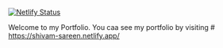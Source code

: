 
[![Netlify Status](https://api.netlify.com/api/v1/badges/4d587368-beba-4d70-a888-230b57d9ece4/deploy-status)](https://app.netlify.com/sites/shivam-sareen/deploys)

Welcome to my Portfolio.
 You caa see my portfolio by visiting # https://shivam-sareen.netlify.app/
